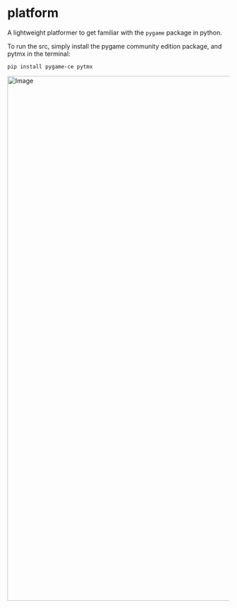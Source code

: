 # platform

A lightweight platformer to get familiar with the `pygame` package in python.

To run the src, simply install the pygame community edition package, and pytmx in the terminal: 

```
pip install pygame-ce pytmx
```

<img width="1189" alt="Image" src="https://github.com/user-attachments/assets/0876e813-8243-420d-86bb-cec6b1c3ea17" />
